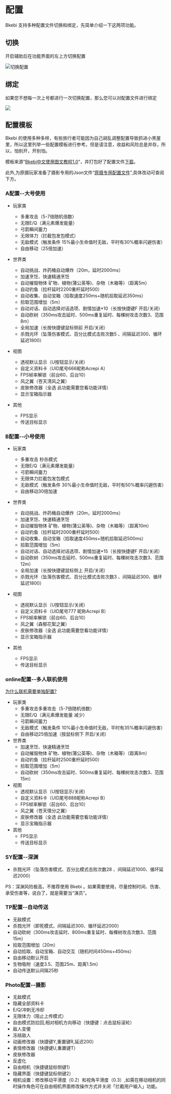 # 配置

Bkebi 支持多种配置文件切换和绑定，先简单介绍一下这两项功能。

## 切换

开启辅助后在功能界面的左上方切换配置

![](_images/ZH_CN/ConfigureSwitch.png "切换配置")

## 绑定

如果您不想每一次上号都进行一次切换配置，那么您可以对配置文件进行绑定

![](_images/ZH_CN/ConfigureBinding.png)

## 配置模板

Bkebi 的使用多种多样，有些旅行者可能因为自己胡乱调整配置导致抓进小黑屋里，所以这里列举一些配置模板进行参考。但是请注意，收益和风险总是并存，所以，怕别开，开别怕。

模板来源“[Bkebi中文使用图文教程1.0](https://www.kdocs.cn/l/csNDRjijraFk)”，并打包好了配置文件[下载](https://wwzb.lanzoue.com/iO3w90lzx51g)。

此外,为原摄玩家准备了摄影专用的Json文件“[原摄专用配置文件](https://rinorsi.lanzouo.com/i96kw0ojsepg)”,具体改动可查阅下方。

### A配置--大号使用

* 玩家类
  * 多重攻击（5-7倍随机倍数）
  * 无限E/Q（满元素爆发能量）
  * 弓箭瞬间蓄力
  * 无限体力（拦截包发包模式）
  * 无敌模式（触发条件 15%最小生命值时无敌，平时有30%概率闪避伤害）
  * 自由移动（25倍加速）

* 世界类
  * 自动挑战、炸药桶自动爆炸（20m，延时2000ms）
  * 加速烹饪、快速精通烹饪
  * 自动摧毁物体 矿物、植物(蒲公英等)、杂物（木箱等）（距离5m）
  * 自动钓鱼（拉杆延时2200重杆延时500）
  * 自动收集、自动宝箱（拾取速度250ms+随机拾取延迟350ms）
  * 拾取范围增加（5m）
  * 自动对话、自动选择对话选项、剧情加速*10（长按快捷键F 开启/关闭）
  * 自动砍树（350ms攻击延时、500ms重复延时、每棵树攻击次数3、范围8m）
  * 全局加速（长按快捷键鼠标侧前 开启/关闭）
  * 杀戮光环（坠落伤害模式、百分比模式击败次数5 、间隔延迟300、循环延迟1800）

* 视图
  * 透视默认显示（U按钮显示/关闭）
  * 自定义资料卡（UID尾号666昵称Acrepi A）
  * FPS帧率解锁（前台60、后台10）
  * 风之翼（苍天清风之翼）
  * 皮肤修改器（全选 此功能需要您看功能详情）
  * 显示宝箱指示器

* 其他
  * FPS显示
  * 传送目标显示

### B配置--小号使用

* 玩家类
  * 多重攻击 秒杀模式
  * 无限E/Q（满元素爆发能量）
  * 弓箭瞬间蓄力
  * 无限体力拦截包发包模式
  * 无敌模式（触发条件 30%最小生命值时无敌，平时有50%概率闪避伤害）
  * 自由移动30倍加速

* 世界类
  * 自动挑战、炸药桶自动爆炸（20m，延时2000ms）
  * 加速烹饪、快速精通烹饪
  * 自动摧毁物体 矿物、植物(蒲公英等)、杂物（木箱等）（距离10m）
  * 自动钓鱼（拉杆延时2000重杆延时500）
  * 自动收集、自动宝箱（拾取速度450ms+随机拾取延迟500ms）
  * 拾取范围增加（5m）
  * 自动对话、自动选择对话选项、剧情加速*15（长按快捷键F 开启/关闭）
  * 自动砍树（350ms攻击延时、500ms重复延时、每棵树攻击次数3、范围12m）
  * 全局加速（长按快捷键鼠标侧上 开启/关闭）
  * 杀戮光环（坠落伤害模式、百分比模式击败次数3 、间隔延迟300、循环延迟1800）
* 视图
  * 透视默认显示（U按钮显示/关闭）
  * 自定义资料卡（UID尾号777 昵称Acrepi B）
  * FPS帧率解锁（前台60、后台10）
  * 风之翼（森郁花絮之翼）
  * 皮肤修改器（全选 此功能需要您看功能详情）
  * 显示宝箱指示器
* 其他
  * FPS显示
  * 传送目标显示

### online配置--多人联机使用

[为什么联机需要单独配置?](QA?id=q：为什么联机需要单独配置)

* 玩家类
  * 多重攻击多重攻击（5-7倍随机倍数）
  * 无限E/Q（满元素爆发能量 减少）
  * 弓箭瞬间蓄力
  * 无敌模式（触发条件 10%最小生命值时无敌，平时有35%概率闪避伤害）
  * 自由移动25倍加速（按鼠标侧下 开启/关闭）
* 世界类
  * 加速烹饪、快速精通烹饪
  * 自动摧毁物体 矿物、植物(蒲公英等)、杂物（木箱等）（距离8m）
  * 自动钓鱼（拉杆延时2500重杆延时500）
  * 拾取范围增加（5m）
  * 自动砍树（350ms攻击延时、500ms重复延时、每棵树攻击次数3、范围15m）
* 视图
  * 透视默认显示（U按钮显示/关闭）
  * 自定义资料卡（UID尾号888昵称Acrepi B）
  * FPS帧率解锁（前台60、后台10）
  * 风之翼（苍天情分之翼）
  * 皮肤修改器（全选 此功能需要您看功能详情）
  * 显示宝箱指示器
* 其他
  * FPS显示
  * 传送目标显示

### SY配置--深渊

* 杀戮光环（坠落伤害模式、百分比模式击败次数28 、间隔延迟1000、循环延迟2000）

PS：深渊风险极高，不推荐使用 Bkebi 。如果需要使用，尽量控制时间、伤害、承受伤害等，说白了，就是需要当“演员”。

### TP配置--自动传送

* 无敌模式
* 杀戮光环（即死模式、间隔延迟300、循环延迟2000）
* 自动砍树（300ms攻击延时、800ms重复延时、每棵树攻击次数3、范围15m）
* 拾取范围增加（20m）
* 自动拾取、自动宝箱、自动交互（随机时间450ms+450ms）
* 自由移动默认开启
* 生物吸附（速度3.5、范围25m、距离1.5m） 
* 自动传送默认间隔25秒


### Photo配置--摄影

* 无敌模式
* 隐藏全部资料卡
* E/Q/冲刺无冷却
* 无限体力（阻止上传模式）
* 自由模式防拉回,相对相机方向移动（快捷键：点击鼠标滚轮）
* 敌人变傻
* 冻结敌人
* 动画修改器（快捷键Y,重置键R,延迟200）
* 表情修改器（快捷键U,重置键T）
* 皮肤修改器
* 反虚化
* 自由相机（快捷键鼠标侧键1）
* 隐藏界面（快捷键鼠标侧键2）
* 相机设置：修改移动平滑度（0.2）和视角平滑度（0.3）,如需在移动相机的同时操作角色可在自由相机界面修改操作方式并关闭「拦截用户输入」功能。